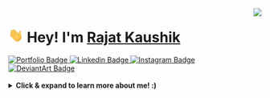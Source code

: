 <img align="right" src="https://giphy.com/static/img/zoomies-small.gif" height="160px" width="auto">

<h1 align="left"><img src="https://raw.githubusercontent.com/itsRajat/itsRajat/main/wave.gif" width="30px"><strong> Hey! I'm <a href="https://rajatk.tech">Rajat Kaushik</a></strong>
</h1>

<a target="_blank" href="https://rajatk.tech">
<img src="https://img.shields.io/badge/-Portfolio-141414?style=for-the-badge&logo=Bitrise&logoColor=white&link=https://rajatk.tech" alt="Portfolio Badge">
</a>
<a target="_blank" href="https://linkedin.com/in/itsrajatkaushik/">
<img src="https://img.shields.io/badge/-Linkedin-blue?style=for-the-badge&logo=Linkedin&logoColor=white&link=https://linkedin.com/in/itsrajatkaushik/" alt="Linkedin Badge">
</a>
<a target="_blank" href="https://instagram.com/rajatplease/">
<img src="https://img.shields.io/badge/-Instagram-E1306C?style=for-the-badge&logo=Instagram&logoColor=white&link=https://instagram.com/rajatplease/" alt="Instagram Badge">
</a>
<a target="_blank" href="https://www.deviantart.com/eclipssse/">
<img src="https://img.shields.io/badge/-DeviantArt-darkgreen?style=for-the-badge&logo=DeviantArt&logoColor=white&link=https://www.deviantart.com/eclipssse" alt="DeviantArt Badge">
</a>
<br>

<br>

  <details>
    <summary>
    <strong>Click & expand to learn more about me! :)</strong>
    </summary>

```javascript
const itsRajat = {
  fullName: 'Rajat Kaushik',
  availableForHire: true,
  education: "UnderGraduate",
  degree: "Computer Science Engineering",
  codesIn: ["Javascript", "Java", "HTML", "CSS", "Dart"],
  values: ["Good UI/UX", "Performance", "Product Focus", "Branding"],
  toolsAndFrameworks: ["React", "Flutter", "Photoshop", "XenForo", "Sass", "Wordpress"],
  currentlyLearning: ["Figma", "GraphQL", "Spring Boot", "Guitar"],
  enjoys: ['Reading Books on Neuropsychology, Spirituality & Entrepreneurship', 
           'Listening to Podcasts & Music', 'Working Out', 'Cooking & Baking', 'Art'],
  portfolioLink: 'https://www.rajatk.tech/',
  username: 'itsRajat'
}

(function fullTimePositionAvailable(hire) {
if (lookingToHire && hire === 'itsRajat') {
    status = 200;
    return 'Success';
  } 
  else throw new Error('You should hire @itsRajat')
})(itsRajat.username);

```

I am Rajat Kaushik, a 22-year old Software Developer & Graphic Designer from India.

I've had a keen interest in building things since I was a kid; from breaking & modifying RC cars, running my own multiplayer game servers (mostly in SA:MP) to developing large-scale applications, I've always had passion for translating complex problems into engaging experiences. I'm in the final year of my CompSci (CSE) Degree at Chandigarh University and currently looking for a full-time opportunity at a product-based company to grow, learn & contribute to.

When I'm not doing all of that, I can be found reading books, listening to music & podcasts, working out, playing COD or just experimenting with a new recipe in my kitchen (or cleaning the mess afterwards before my mom finds out :S).

Fun fact:
```javascript
// Which came first: the chicken or the egg?

console.log(["🥚", "🐣", "🐥", "🐔"].sort())
```
Output: ["🐔", "🐣", "🐥", "🥚"];

<img src="https://media.giphy.com/media/RhwkGhrlj3NVSOxWSN/giphy.gif" height="30"> <em><b>I enjoy meeting new people</b> so if you have any questions or just wanna say hi, feel free to <a target="_blank" href="https://github.com/itsrajat/itsrajat/issues/new/choose"><strong> create an issue</strong></a> & I'll be happy to exchange our views on life, death, dinosaurs & everything in between :3</b> </em>


<a target="_blank" href="https://github.com/itsRajat/itsRajat/">
<img src="https://img.shields.io/badge/dynamic/json?url=https://api.countapi.xyz/hit/visitor-badge/itsRajat&style=for-the-badge&label=visitors&query=value&color=0F0F1A&labelColor=0F0F1A" alt="itsrajat's vistors">
</a>

  </details>



<!--
**itsRajat/itsRajat** is a ✨ _special_ ✨ repository because its `README.md` (this file) appears on your GitHub profile.

